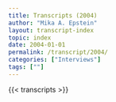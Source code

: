 ```yaml
---
title: Transcripts (2004)
author: "Mika A. Epstein"
layout: transcript-index
topic: index
date: 2004-01-01
permalink: /transcript/2004/
categories: ["Interviews"]
tags: [""]
---
```


{{< transcripts >}}
